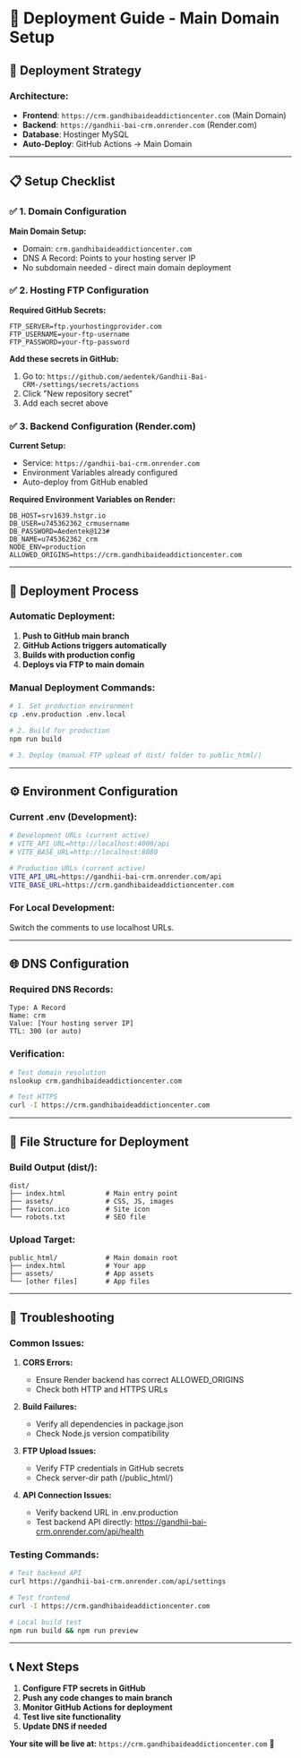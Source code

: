 # 🚀 Deployment Guide - Main Domain Setup

## 🎯 **Deployment Strategy**

### **Architecture:**
- **Frontend**: `https://crm.gandhibaideaddictioncenter.com` (Main Domain)
- **Backend**: `https://gandhii-bai-crm.onrender.com` (Render.com)
- **Database**: Hostinger MySQL
- **Auto-Deploy**: GitHub Actions → Main Domain

---

## 📋 **Setup Checklist**

### ✅ **1. Domain Configuration**
**Main Domain Setup:**
- Domain: `crm.gandhibaideaddictioncenter.com`
- DNS A Record: Points to your hosting server IP
- No subdomain needed - direct main domain deployment

### ✅ **2. Hosting FTP Configuration**
**Required GitHub Secrets:**
```
FTP_SERVER=ftp.yourhostingprovider.com
FTP_USERNAME=your-ftp-username
FTP_PASSWORD=your-ftp-password
```

**Add these secrets in GitHub:**
1. Go to: `https://github.com/aedentek/Gandhii-Bai-CRM-/settings/secrets/actions`
2. Click "New repository secret"
3. Add each secret above

### ✅ **3. Backend Configuration (Render.com)**
**Current Setup:**
- Service: `https://gandhii-bai-crm.onrender.com`
- Environment Variables already configured
- Auto-deploy from GitHub enabled

**Required Environment Variables on Render:**
```
DB_HOST=srv1639.hstgr.io
DB_USER=u745362362_crmusername
DB_PASSWORD=Aedentek@123#
DB_NAME=u745362362_crm
NODE_ENV=production
ALLOWED_ORIGINS=https://crm.gandhibaideaddictioncenter.com
```

---

## 🔄 **Deployment Process**

### **Automatic Deployment:**
1. **Push to GitHub main branch**
2. **GitHub Actions triggers automatically**
3. **Builds with production config**
4. **Deploys via FTP to main domain**

### **Manual Deployment Commands:**
```bash
# 1. Set production environment
cp .env.production .env.local

# 2. Build for production
npm run build

# 3. Deploy (manual FTP upload of dist/ folder to public_html/)
```

---

## ⚙️ **Environment Configuration**

### **Current .env (Development):**
```bash
# Development URLs (current active)
# VITE_API_URL=http://localhost:4000/api  
# VITE_BASE_URL=http://localhost:8080

# Production URLs (current active)
VITE_API_URL=https://gandhii-bai-crm.onrender.com/api
VITE_BASE_URL=https://crm.gandhibaideaddictioncenter.com
```

### **For Local Development:**
Switch the comments to use localhost URLs.

---

## 🌐 **DNS Configuration**

### **Required DNS Records:**
```
Type: A Record
Name: crm
Value: [Your hosting server IP]
TTL: 300 (or auto)
```

### **Verification:**
```bash
# Test domain resolution
nslookup crm.gandhibaideaddictioncenter.com

# Test HTTPS
curl -I https://crm.gandhibaideaddictioncenter.com
```

---

## 📂 **File Structure for Deployment**

### **Build Output (dist/):**
```
dist/
├── index.html          # Main entry point
├── assets/             # CSS, JS, images
├── favicon.ico         # Site icon
└── robots.txt          # SEO file
```

### **Upload Target:**
```
public_html/            # Main domain root
├── index.html          # Your app
├── assets/             # App assets
└── [other files]       # App files
```

---

## 🔧 **Troubleshooting**

### **Common Issues:**

1. **CORS Errors:**
   - Ensure Render backend has correct ALLOWED_ORIGINS
   - Check both HTTP and HTTPS URLs

2. **Build Failures:**
   - Verify all dependencies in package.json
   - Check Node.js version compatibility

3. **FTP Upload Issues:**
   - Verify FTP credentials in GitHub secrets
   - Check server-dir path (/public_html/)

4. **API Connection Issues:**
   - Verify backend URL in .env.production
   - Test backend API directly: https://gandhii-bai-crm.onrender.com/api/health

### **Testing Commands:**
```bash
# Test backend API
curl https://gandhii-bai-crm.onrender.com/api/settings

# Test frontend
curl -I https://crm.gandhibaideaddictioncenter.com

# Local build test
npm run build && npm run preview
```

---

## 📞 **Next Steps**

1. **Configure FTP secrets in GitHub**
2. **Push any code changes to main branch**
3. **Monitor GitHub Actions for deployment**
4. **Test live site functionality**
5. **Update DNS if needed**

**Your site will be live at:** `https://crm.gandhibaideaddictioncenter.com` 🚀
